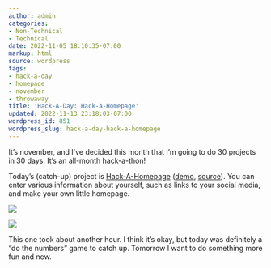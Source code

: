 ```yaml
---
author: admin
categories:
- Non-Technical
- Technical
date: 2022-11-05 18:10:35-07:00
markup: html
source: wordpress
tags:
- hack-a-day
- homepage
- november
- throwaway
title: 'Hack-A-Day: Hack-A-Homepage'
updated: 2022-11-13 23:18:03-07:00
wordpress_id: 851
wordpress_slug: hack-a-day-hack-a-homepage
---
```

It’s november, and I’ve decided this month that I’m going to do 30 projects in 30 days. It’s an all-month hack-a-thon!

Today’s (catch-up) project is [Hack-A-Homepage][1] ([demo][2], [source][3]). You can enter various information about yourself, such as links to your social media, and make your own little homepage.

[![](https://blog.za3k.com/wp-content/uploads/2022/11/screenshot-5.png)][4]

[![](https://blog.za3k.com/wp-content/uploads/2022/11/screenshot-4.png)][5]

This one took about another hour. I think it’s okay, but today was definitely a “do the numbers” game to catch up. Tomorrow I want to do something more fun and new.

[1]: https://tilde.za3k.com/hackaday/homepage/v/zachary
[2]: https://tilde.za3k.com/hackaday/homepage/v/zachary
[3]: https://github.com/za3k/day01_homepage
[4]: https://tilde.za3k.com/hackaday/homepage/v/zachary
[5]: https://blog.za3k.com/wp-content/uploads/2022/11/screenshot-4.png
